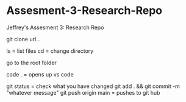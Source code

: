 # Assesment-3-Research-Repo
Jeffrey's Assesment 3: Research Repo 

git clone url...

ls = list files
cd = change directory 

go to the root folder 

code . = opens up vs code

git status = check what you have changed
git add . && git commit -m "whatever message"
git push origin main = pushes to git hub



